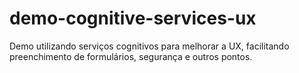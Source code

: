 # demo-cognitive-services-ux
Demo utilizando serviços cognitivos para melhorar a UX, facilitando preenchimento de formulários, segurança e outros pontos.
